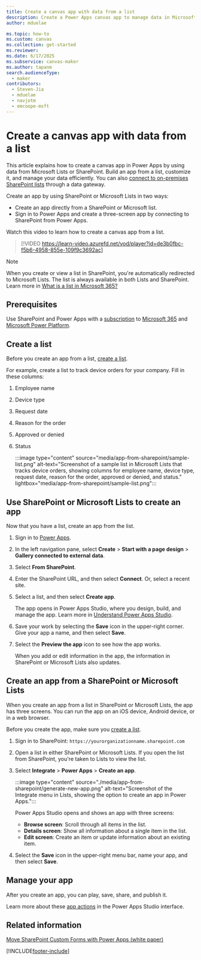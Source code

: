 ```yaml
---
title: Create a canvas app with data from a list
description: Create a Power Apps canvas app to manage data in Microsoft Lists or SharePoint Online.
author: mduelae

ms.topic: how-to
ms.custom: canvas
ms.collection: get-started
ms.reviewer: 
ms.date: 6/17/2025
ms.subservice: canvas-maker
ms.author: tapanm
search.audienceType: 
  - maker
contributors:
  - Steven-Jia
  - mduelae
  - navjotm
  - emcoope-msft
---
```


# Create a canvas app with data from a list


This article explains how to create a canvas app in Power Apps by using data from Microsoft Lists or SharePoint. Build an app from a list, customize it, and manage your data efficiently. You can also [connect to on-premises SharePoint lists](connections/connection-sharepoint-online.md#create-a-sharepoint-connection) through a data gateway.


Create an app by using SharePoint or Microsoft Lists in two ways:

- Create an app directly from a SharePoint or Microsoft list.
- Sign in to Power Apps and create a three-screen app by connecting to SharePoint from Power Apps.


Watch this video to learn how to create a canvas app from a list.
> [!VIDEO https://learn-video.azurefd.net/vod/player?id=de3b0fbc-f5b6-4958-855e-109f9c3692ac]

> [!NOTE]
> When you create or view a list in SharePoint, you're automatically redirected to Microsoft Lists. The list is always available in both Lists and SharePoint. Learn more in [What is a list in Microsoft 365?](https://support.microsoft.com/en-us/office/what-is-a-list-in-microsoft-365-93262a88-20ad-4edc-8410-b6909b2f59a5)


## Prerequisites

Use SharePoint and Power Apps with a [subscription](https://www.microsoft.com/licensing/terms/productoffering) to [Microsoft 365](https://www.microsoft.com/licensing/terms/productoffering/Microsoft365/all) and [Microsoft Power Platform](https://www.microsoft.com/licensing/terms/productoffering/MicrosoftPowerPlatform/all).

## Create a list

Before you create an app from a list, [create a list](https://support.microsoft.com/office/create-a-list-0d397414-d95f-41eb-addd-5e6eff41b083).

For example, create a list to track device orders for your company. Fill in these columns:

1. Employee name
1. Device type
1. Request date
1. Reason for the order
1. Approved or denied
1. Status

    :::image type="content" source="media/app-from-sharepoint/sample-list.png" alt-text="Screenshot of a sample list in Microsoft Lists that tracks device orders, showing columns for employee name, device type, request date, reason for the order, approved or denied, and status." lightbox="media/app-from-sharepoint/sample-list.png":::

## Use SharePoint or Microsoft Lists to create an app

Now that you have a list, create an app from the list.

1. Sign in to [Power Apps](https://make.powerapps.com/).

1. In the left navigation pane, select **Create** > **Start with a page design** > **Gallery connected to external data**.

1. Select **From SharePoint**.

1. Enter the SharePoint URL, and then select **Connect**. Or, select a recent site.
 
1. Select a list, and then select **Create app**.

   The app opens in Power Apps Studio, where you design, build, and manage the app. Learn more in [Understand Power Apps Studio](power-apps-studio.md).

1. Save your work by selecting the **Save** icon in the upper-right corner. Give your app a name, and then select **Save**.

1. Select the **Preview the app** icon to see how the app works. 
 
    When you add or edit information in the app, the information in SharePoint or Microsoft Lists also updates.

## Create an app from a SharePoint or Microsoft Lists

When you create an app from a list in SharePoint or Microsoft Lists, the app has three screens. You can run the app on an iOS device, Android device, or in a web browser.

 Before you create the app, make sure you [create a list](app-from-sharepoint.md#create-a-list).


1. Sign in to SharePoint: `https://yourorganizationname.sharepoint.com`

1. Open a list in either SharePoint or Microsoft Lists. If you open the list from SharePoint, you're taken to Lists to view the list.
1. Select **Integrate** > **Power Apps** > **Create an app**.

    :::image type="content" source="./media/app-from-sharepoint/generate-new-app.png" alt-text="Screenshot of the Integrate menu in Lists, showing the option to create an app in Power Apps.":::

    Power Apps Studio opens and shows an app with three screens:

    - **Browse screen**: Scroll through all items in the list.
    - **Details screen**: Show all information about a single item in the list.
    - **Edit screen**: Create an item or update information about an existing item.

1. Select the **Save** icon in the upper-right menu bar, name your app, and then select **Save**.

## Manage your app

After you create an app, you can play, save, share, and publish it.

Learn more about these [app actions](power-apps-studio.md#2--app-actions) in the Power Apps Studio interface.

## Related information

[Move SharePoint Custom Forms with Power Apps (white paper)](https://go.microsoft.com/fwlink/?linkid=2263521)

[!INCLUDE[footer-include](../../includes/footer-banner.md)]
